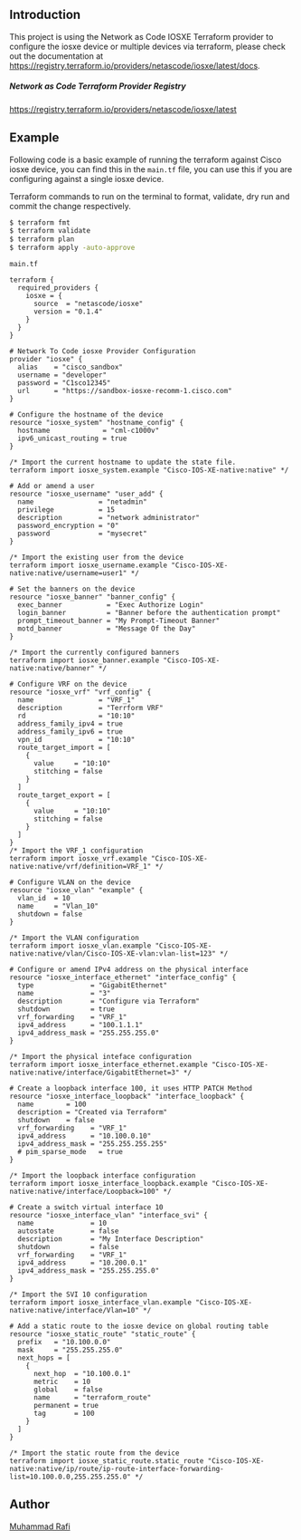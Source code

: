 ## Introduction

This project is using the Network as Code IOSXE Terraform provider to configure the iosxe device or multiple devices via terraform, please check out the documentation at https://registry.terraform.io/providers/netascode/iosxe/latest/docs.

##### Network as Code Terraform Provider Registry 
https://registry.terraform.io/providers/netascode/iosxe/latest

## Example

Following code is a basic example of running the terraform against Cisco iosxe device, you can find this in the `main.tf` file, you can use this if you are configuring against a single iosxe device. 

Terraform commands to run on the terminal to format, validate, dry run and commit the change respectively. 

``` bash
$ terraform fmt
$ terraform validate 
$ terraform plan
$ terraform apply -auto-approve
```

`main.tf`
``` hcl
terraform {
  required_providers {
    iosxe = {
      source  = "netascode/iosxe"
      version = "0.1.4"
    }
  }
}

# Network To Code iosxe Provider Configuration
provider "iosxe" {
  alias    = "cisco_sandbox"
  username = "developer"
  password = "C1sco12345"
  url      = "https://sandbox-iosxe-recomm-1.cisco.com"
}

# Configure the hostname of the device 
resource "iosxe_system" "hostname_config" {
  hostname             = "cml-c1000v"
  ipv6_unicast_routing = true
}

/* Import the current hostname to update the state file.
terraform import iosxe_system.example "Cisco-IOS-XE-native:native" */

# Add or amend a user 
resource "iosxe_username" "user_add" {
  name                = "netadmin"
  privilege           = 15
  description         = "network administrator"
  password_encryption = "0"
  password            = "mysecret"
}

/* Import the existing user from the device
terraform import iosxe_username.example "Cisco-IOS-XE-native:native/username=user1" */

# Set the banners on the device
resource "iosxe_banner" "banner_config" {
  exec_banner           = "Exec Authorize Login"
  login_banner          = "Banner before the authentication prompt"
  prompt_timeout_banner = "My Prompt-Timeout Banner"
  motd_banner           = "Message Of the Day"
}

/* Import the currently configured banners
terraform import iosxe_banner.example "Cisco-IOS-XE-native:native/banner" */

# Configure VRF on the device 
resource "iosxe_vrf" "vrf_config" {
  name                = "VRF_1"
  description         = "Terrform VRF"
  rd                  = "10:10"
  address_family_ipv4 = true
  address_family_ipv6 = true
  vpn_id              = "10:10"
  route_target_import = [
    {
      value     = "10:10"
      stitching = false
    }
  ]
  route_target_export = [
    {
      value     = "10:10"
      stitching = false
    }
  ]
}
/* Import the VRF_1 configuration  
terraform import iosxe_vrf.example "Cisco-IOS-XE-native:native/vrf/definition=VRF_1" */

# Configure VLAN on the device 
resource "iosxe_vlan" "example" {
  vlan_id  = 10
  name     = "Vlan_10"
  shutdown = false
}

/* Import the VLAN configuration  
terraform import iosxe_vlan.example "Cisco-IOS-XE-native:native/vlan/Cisco-IOS-XE-vlan:vlan-list=123" */

# Configure or amend IPv4 address on the physical interface 
resource "iosxe_interface_ethernet" "interface_config" {
  type              = "GigabitEthernet"
  name              = "3"
  description       = "Configure via Terraform"
  shutdown          = true
  vrf_forwarding    = "VRF_1"
  ipv4_address      = "100.1.1.1"
  ipv4_address_mask = "255.255.255.0"
}

/* Import the physical inteface configuration 
terraform import iosxe_interface_ethernet.example "Cisco-IOS-XE-native:native/interface/GigabitEthernet=3" */

# Create a loopback interface 100, it uses HTTP PATCH Method 
resource "iosxe_interface_loopback" "interface_loopback" {
  name        = 100
  description = "Created via Terraform"
  shutdown    = false
  vrf_forwarding    = "VRF_1"
  ipv4_address      = "10.100.0.10"
  ipv4_address_mask = "255.255.255.255"
  # pim_sparse_mode   = true
}

/* Import the loopback interface configuration 
terraform import iosxe_interface_loopback.example "Cisco-IOS-XE-native:native/interface/Loopback=100" */

# Create a switch virtual interface 10
resource "iosxe_interface_vlan" "interface_svi" {
  name              = 10
  autostate         = false
  description       = "My Interface Description"
  shutdown          = false
  vrf_forwarding    = "VRF_1"
  ipv4_address      = "10.200.0.1"
  ipv4_address_mask = "255.255.255.0"
}

/* Import the SVI 10 configuration 
terraform import iosxe_interface_vlan.example "Cisco-IOS-XE-native:native/interface/Vlan=10" */

# Add a static route to the iosxe device on global routing table
resource "iosxe_static_route" "static_route" {
  prefix   = "10.100.0.0"
  mask     = "255.255.255.0"
  next_hops = [
    {
      next_hop  = "10.100.0.1"
      metric    = 10
      global    = false
      name      = "terraform_route"
      permanent = true
      tag       = 100
    }
  ]
}

/* Import the static route from the device 
terraform import iosxe_static_route.static_route "Cisco-IOS-XE-native:native/ip/route/ip-route-interface-forwarding-list=10.100.0.0,255.255.255.0" */
```

## Author 
[Muhammad Rafi](https://www.linkedin.com/in/muhammad-rafi-0a37a248/)